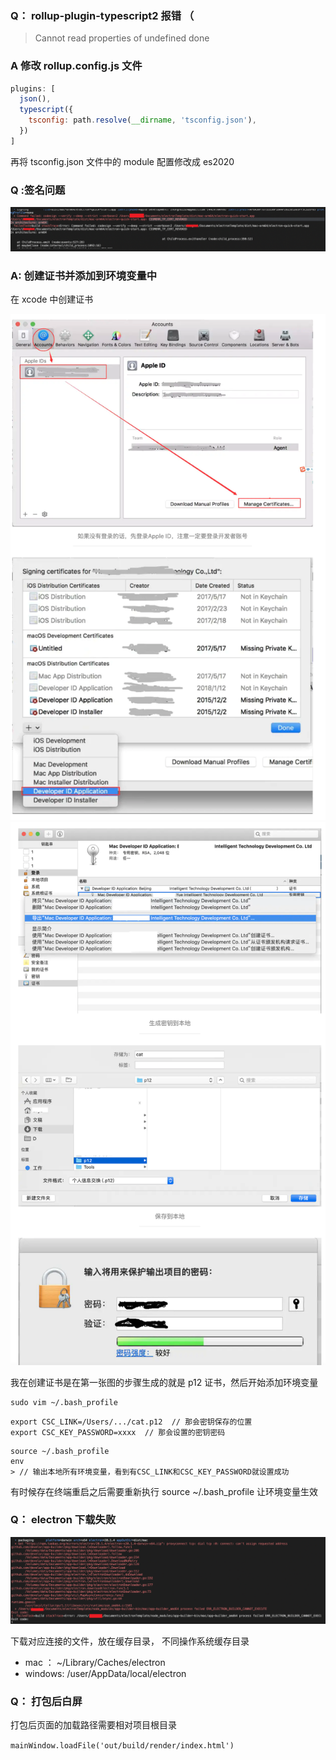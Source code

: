 ### Q： rollup-plugin-typescript2 报错 （

> Cannot read properties of undefined done

### A 修改 rollup.config.js 文件

```js
plugins: [
  json(),
  typescript({
    tsconfig: path.resolve(__dirname, 'tsconfig.json'),
  })
]
```

再将 tsconfig.json 文件中的 module 配置修改成 es2020

### Q :签名问题

![签名问题](./imgs/01.png)

### A: 创建证书并添加到环境变量中

在 xcode 中创建证书

![创建证书 01](./imgs/03.png)
![创建证书 02](./imgs/04.png)

我在创建证书是在第一张图的步骤生成的就是 p12 证书，然后开始添加环境变量

```shell
sudo vim ~/.bash_profile
```

```shell
export CSC_LINK=/Users/.../cat.p12  // 那会密钥保存的位置
export CSC_KEY_PASSWORD=xxxx  // 那会设置的密钥密码
```

```shell
source ~/.bash_profile
env
> // 输出本地所有环境变量，看到有CSC_LINK和CSC_KEY_PASSWORD就设置成功
```

有时候存在终端重启之后需要重新执行 source ~/.bash_profile 让环境变量生效

### Q： electron 下载失败

![electron 下载失败](./imgs/02.png)

下载对应连接的文件，放在缓存目录， 不同操作系统缓存目录

- mac ： ~/Library/Caches/electron
- windows: /user/AppData/local/electron

### Q： 打包后白屏

打包后页面的加载路径需要相对项目根目录

`mainWindow.loadFile('out/build/render/index.html')`
